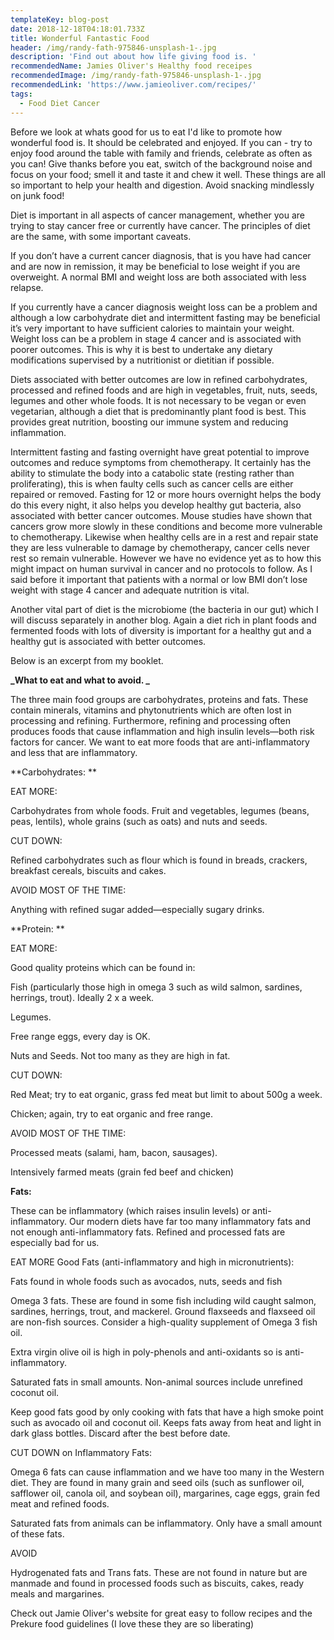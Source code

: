 ```yaml
---
templateKey: blog-post
date: 2018-12-18T04:18:01.733Z
title: Wonderful Fantastic Food
header: /img/randy-fath-975846-unsplash-1-.jpg
description: 'Find out about how life giving food is. '
recommendedName: Jamies Oliver's Healthy food receipes
recommendedImage: /img/randy-fath-975846-unsplash-1-.jpg
recommendedLink: 'https://www.jamieoliver.com/recipes/'
tags:
  - Food Diet Cancer
---
```

Before we look at whats good for us to eat I'd like to promote how wonderful food is. It should be celebrated and enjoyed. If you can - try to enjoy food around the table with family and friends, celebrate as often as you can! Give thanks before you eat, switch of the background noise and focus on your food; smell it and taste it and chew it well. These things are all so important to help your health and digestion. Avoid snacking mindlessly on junk food!

Diet is important in all aspects of cancer management, whether you are trying to stay cancer free or currently have cancer. The principles of diet are the same, with some important caveats.

If you don’t have a current cancer diagnosis, that is you have had cancer and are now in remission, it may be beneficial to lose weight if you are overweight. A normal BMI and weight loss are both associated with less relapse.

If you currently have a cancer diagnosis weight loss can be a problem and although a low carbohydrate diet and intermittent fasting may be beneficial it’s very important to have sufficient calories to maintain your weight. Weight loss can be a problem in stage 4 cancer and is associated with poorer outcomes. This is why it is best to undertake any dietary modifications supervised by a nutritionist or dietitian if possible.

Diets associated with better outcomes are low in refined carbohydrates, processed and refined foods and are high in vegetables, fruit, nuts, seeds, legumes and other whole foods. It is not necessary to be vegan or even vegetarian, although a diet that is predominantly plant food is best. This provides great nutrition, boosting our immune system and reducing inflammation. 

Intermittent fasting and fasting overnight have great potential to improve outcomes and reduce symptoms from chemotherapy. It certainly has the ability to stimulate the body into a catabolic state (resting rather than proliferating), this is when faulty cells such as cancer cells are either repaired or removed. Fasting for 12 or more hours overnight helps the body do this every night, it also helps you develop healthy gut bacteria, also associated with better cancer outcomes. Mouse studies have shown that cancers grow more slowly in these conditions and become more vulnerable to chemotherapy. Likewise when healthy cells are in a rest and repair state they are less vulnerable to damage by chemotherapy, cancer cells never rest so remain vulnerable. However we have no evidence yet  as to how this might impact on human survival in cancer and no protocols to follow. As I said before it important that patients with a normal or low BMI don’t lose weight with stage 4 cancer and adequate nutrition is vital.

Another vital part of diet is the microbiome (the bacteria in our gut) which I will discuss separately in another blog. Again a diet rich in plant foods and fermented foods with lots of diversity is important for a healthy gut and a healthy gut is associated with better outcomes.

Below is an excerpt from my booklet.

**_What to eat and what to avoid. 
_**

The three main food groups are carbohydrates, proteins and fats. These contain minerals, vitamins and phytonutrients which are often lost in processing and refining. Furthermore, refining and processing often produces foods that cause inflammation and high insulin levels—both risk factors for cancer. We want to eat more foods that are anti-inflammatory and less that are inflammatory.

**Carbohydrates:
**

EAT MORE: 

Carbohydrates from whole foods. Fruit and vegetables, legumes (beans, peas, lentils), whole grains (such as oats) and nuts and seeds.

CUT DOWN:

Refined carbohydrates such as flour which is found in breads, crackers, breakfast cereals, biscuits and cakes.

AVOID MOST OF THE TIME:

Anything with refined sugar added—especially sugary drinks.

**Protein:
**

EAT MORE:

Good quality proteins which can be found in: 	

Fish (particularly those high in omega 3 such as wild salmon, sardines, herrings, trout). Ideally 2 x a week.

Legumes.

Free range eggs, every day is OK.

Nuts and Seeds. Not too many as they are high in fat.

CUT DOWN: 

Red Meat; try to eat organic, grass fed meat but limit to about 500g a week.

Chicken; again, try to eat organic and free range.

AVOID MOST OF THE TIME: 

Processed meats (salami, ham, bacon, sausages).

Intensively farmed meats (grain fed beef and chicken) 

**Fats:** 

These can be inflammatory (which raises insulin levels) or anti-inflammatory. Our modern diets have far too many inflammatory fats and not enough anti-inflammatory fats. Refined and processed fats are especially bad for us.

EAT MORE Good Fats (anti-inflammatory and high in micronutrients):

Fats found in whole foods such as avocados, nuts, seeds and fish

Omega 3 fats. These are found in some fish including wild caught salmon, sardines, herrings, trout, and mackerel. Ground flaxseeds and flaxseed oil are non-fish sources. Consider a high-quality supplement of Omega 3 fish oil.

Extra virgin olive oil is high in poly-phenols and anti-oxidants so is anti-inflammatory.

Saturated fats in small amounts.  Non-animal sources include unrefined coconut oil.

Keep good fats good by only cooking with fats that have a high smoke point such as avocado oil and coconut oil. Keeps fats away from heat and light in dark glass bottles. Discard after the best before date.

CUT DOWN on Inflammatory Fats: 

Omega 6 fats can cause inflammation and we have too many in the Western diet. They are found in many grain and seed oils (such as sunflower oil, safflower oil, canola oil, and soybean oil), margarines, cage eggs, grain fed meat and refined foods. 

Saturated fats from animals can be inflammatory. Only have a small amount of these fats.

AVOID 

Hydrogenated fats and Trans fats. These are not found in nature but are manmade and found in processed foods such as biscuits, cakes, ready meals and margarines.

Check out Jamie Oliver's website for great easy to follow recipes and the Prekure food guidelines (I love these they are so liberating)
